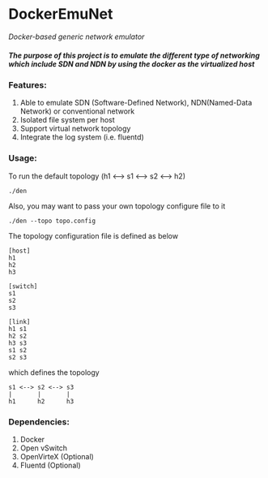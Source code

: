# DockerEmuNet
*Docker-based generic network emulator*

##### The purpose of this project is to emulate the different type of networking which include SDN and NDN by using the docker as the virtualized host

### Features:

1. Able to emulate SDN (Software-Defined Network), NDN(Named-Data Network) or conventional network
2. Isolated file system per host
3. Support virtual network topology
4. Integrate the log system (i.e. fluentd)

### Usage:

To run the default topology (h1 <--> s1 <--> s2 <--> h2)
```
./den
```

Also, you may want to pass your own topology configure file to it

```
./den --topo topo.config
```

The topology configuration file is defined as below

```
[host]
h1  
h2
h3

[switch]
s1
s2
s3

[link]
h1 s1
h2 s2
h3 s3
s1 s2
s2 s3
```

which defines the topology

```
s1 <--> s2 <--> s3
|       |       |
h1      h2      h3
```

### Dependencies:

1. Docker
2. Open vSwitch
3. OpenVirteX (Optional)
4. Fluentd (Optional)
